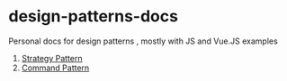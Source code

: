 # design-patterns-docs
Personal docs for design patterns , mostly with JS and Vue.JS examples

1. [Strategy Pattern](https://www.notion.so/Strategy-Pattern-242a7250c16d80b6a506e0931ca0da69?source=copy_link)
2. [Command Pattern](https://www.notion.so/Command-Pattern-242a7250c16d8080aa95d37afe881dbe?source=copy_link)
